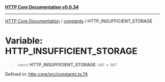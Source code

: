 [**HTTP Core Documentation v0.0.34**](../../README.md)

***

[HTTP Core Documentation](../../modules.md) / [constants](../README.md) / HTTP\_INSUFFICIENT\_STORAGE

# Variable: HTTP\_INSUFFICIENT\_STORAGE

> `const` **HTTP\_INSUFFICIENT\_STORAGE**: `507` = `507`

Defined in: [http-core/src/constants.ts:74](https://github.com/stonemjs/http-core/blob/8d2f265873c2a6f093cdaa7580ed7328bd078613/src/constants.ts#L74)
